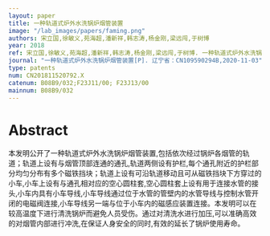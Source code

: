 ```yaml
---
layout: paper
title: 一种轨道式炉外水洗锅炉烟管装置
image: "/lab_images/papers/faming.png"
authors: 宋立国,徐敏义,苑海超,潘新祥,韩志涛,杨金刚,梁远闯,于树博
year: 2018
ref: 宋立国,徐敏义,苑海超,潘新祥,韩志涛,杨金刚,梁远闯,于树博. 一种轨道式炉外水洗锅炉烟管装置[P]. 辽宁省：CN109590294B,2020-11-03
journal: "一种轨道式炉外水洗锅炉烟管装置[P]. 辽宁省：CN109590294B,2020-11-03"
type: patents
num: CN201811520792.X
catenum: B08B9/032;F23J11/00; F23J13/00
mainnum: B08B9/032
---
```


# Abstract

本发明公开了一种轨道式炉外水洗锅炉烟管装置,包括依次经过锅炉各烟管的轨道；轨道上设有与烟管顶部连通的通孔,轨道两侧设有护栏,每个通孔附近的护栏部分均匀分布有多个磁铁挡块；轨道上设有可沿轨道移动且可从磁铁挡块下方穿过的小车,小车上设有与通孔相对应的空心圆柱套,空心圆柱套上设有用于连接水管的接头,小车内具有小车导线,小车导线通过位于水管的管壁内的水管导线与控制水管开闭的电磁阀连接,小车导线另一端与位于小车内的磁感应装置连接。本发明可以在较高温度下进行清洗锅炉而避免人员受伤。通过对清洗水进行加压,可以准确高效的对烟管内部进行冲洗,在保证人身安全的同时,有效的延长了锅炉使用寿命。

